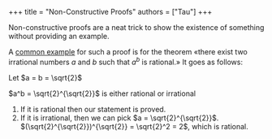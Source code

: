 +++
title = "Non-Constructive Proofs"
authors = ["Tau"]
+++

Non-constructive proofs are a neat trick to show the existence of something without providing an example.

A [common example][non_constructive_proof] for such a proof is for the theorem «there exist two irrational numbers $a$ and $b$ such that $a^b$ is rational.»
It goes as follows:

Let $a = b = \sqrt{2}$

$a^b = \sqrt{2}^{\sqrt{2}}$ is either rational or irrational
1. If it is rational then our statement is proved.
2. If it is irrational, then we can pick $a = \sqrt{2}^{\sqrt{2}}$. \
   $(\sqrt{2}^{\sqrt{2}})^{\sqrt{2}} = \sqrt{2}^2 = 2$, which is rational.


[non_constructive_proof]: https://web.archive.org/web/20141023060917/http://www.users.waitrose.com/~hindley/Root2Proof2014.pdf
